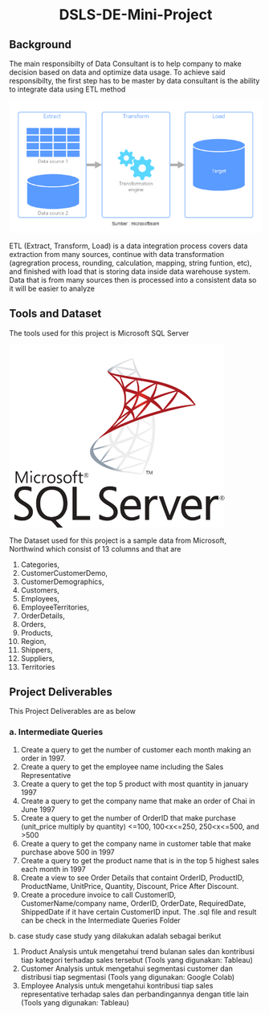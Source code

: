 <h1 align="center">
DSLS-DE-Mini-Project
<br>
</h1>


## Background
The main responsibilty of Data Consultant is to help company to make decision based on data and optimize data usage. To achieve said responsibilty, the first step has to be master by data consultant is the ability to integrate data using ETL method

<img src="https://raw.githubusercontent.com/UltEng/DSLS-DE-Mini-Project/master/ETL.png">

ETL (Extract, Transform, Load) is a data integration process covers data extraction from many sources, continue with data transformation (agregration process, rounding, calculation, mapping, string funtion, etc), and finished with load that is storing data inside data warehouse system. Data that is from many sources then is processed into a consistent data so it will be easier to analyze 

## Tools and Dataset

The tools used for this project is Microsoft SQL Server

<img src="https://raw.githubusercontent.com/UltEng/DSLS-DE-Mini-Project/master/SQL_Server.png">

The Dataset used for this project is a sample data from Microsoft, Northwind which consist of 13 columns and that are
1. Categories,
2. CustomerCustomerDemo,
3. CustomerDemographics,
4. Customers,
5. Employees,
6. EmployeeTerritories,
7. OrderDetails,
8. Orders,
9. Products,
10. Region,
11. Shippers,
12. Suppliers,
13. Territories

## Project Deliverables
This Project Deliverables are as below
### a. Intermediate Queries
1. Create a query to get the number of customer each month making an order in 1997.
2. Create a query to get the employee name including the Sales Representative
3. Create a query to get the top 5 product with most quantity in january 1997
4. Create a query to get the company name that make an order of Chai in June 1997
5. Create a query to get the number of OrderID that make purchase (unit_price multiply by quantity) <=100, 100<x<=250, 250<x<=500, and >500
6. Create a query to get the company name in customer table that make purchase above 500 in 1997
7. Create a query to get the product name that is in the top 5 highest sales each month in 1997
8. Create a view to see Order Details that containt OrderID, ProductID, ProductName, UnitPrice, Quantity, Discount, Price After Discount.
9. Create a procedure invoice to call CustomerID, CustomerName/company name, OrderID, OrderDate, RequiredDate, ShippedDate if it have certain CustomerID input.
The .sql file and result can be check in the Intermediate Queries Folder


b. case study
case study yang dilakukan adalah sebagai berikut
1. Product Analysis
untuk mengetahui trend bulanan sales dan kontribusi tiap kategori terhadap sales tersebut (Tools yang digunakan: Tableau)
2. Customer Analysis
untuk mengetahui segmentasi customer dan distribusi tiap segmentasi (Tools yang digunakan: Google Colab)
3. Employee Analysis
untuk mengetahui kontribusi tiap sales representative terhadap sales dan perbandingannya dengan title lain (Tools yang digunakan: Tableau)

